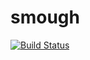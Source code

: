 # smough
[![Build Status](https://travis-ci.org/dhoss/smough.svg?branch=master)](https://travis-ci.org/dhoss/smough)
